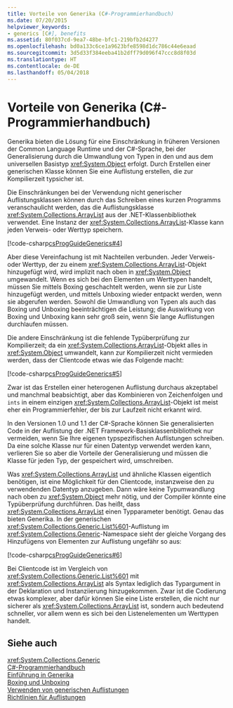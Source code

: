 ```yaml
---
title: Vorteile von Generika (C#-Programmierhandbuch)
ms.date: 07/20/2015
helpviewer_keywords:
- generics [C#], benefits
ms.assetid: 80f037cd-9ea7-48be-bfc1-219bfb2d4277
ms.openlocfilehash: bd0a133c6ce1a9623bfe8598d1dc786c44e6eaad
ms.sourcegitcommit: 3d5d33f384eeba41b2dff79d096f47ccc8d8f03d
ms.translationtype: HT
ms.contentlocale: de-DE
ms.lasthandoff: 05/04/2018
---
```

# <a name="benefits-of-generics-c-programming-guide"></a>Vorteile von Generika (C#-Programmierhandbuch)
Generika bieten die Lösung für eine Einschränkung in früheren Versionen der Common Language Runtime und der C#-Sprache, bei der Generalisierung durch die Umwandlung von Typen in den und aus dem universellen Basistyp <xref:System.Object> erfolgt. Durch Erstellen einer generischen Klasse können Sie eine Auflistung erstellen, die zur Kompilierzeit typsicher ist.  
  
 Die Einschränkungen bei der Verwendung nicht generischer Auflistungsklassen können durch das Schreiben eines kurzen Programms veranschaulicht werden, das die Auflistungsklasse <xref:System.Collections.ArrayList> aus der .NET-Klassenbibliothek verwendet. Eine Instanz der <xref:System.Collections.ArrayList>-Klasse kann jeden Verweis- oder Werttyp speichern.  
  
 [!code-csharp[csProgGuideGenerics#4](../../../csharp/programming-guide/generics/codesnippet/CSharp/benefits-of-generics_1.cs)]  
  
 Aber diese Vereinfachung ist mit Nachteilen verbunden. Jeder Verweis- oder Werttyp, der zu einem <xref:System.Collections.ArrayList>-Objekt hinzugefügt wird, wird implizit nach oben in <xref:System.Object> umgewandelt. Wenn es sich bei den Elementen um Werttypen handelt, müssen Sie mittels Boxing geschachtelt werden, wenn sie zur Liste hinzugefügt werden, und mittels Unboxing wieder entpackt werden, wenn sie abgerufen werden. Sowohl die Umwandlung von Typen als auch das Boxing und Unboxing beeinträchtigen die Leistung; die Auswirkung von Boxing und Unboxing kann sehr groß sein, wenn Sie lange Auflistungen durchlaufen müssen.  
  
 Die andere Einschränkung ist die fehlende Typüberprüfung zur Kompilierzeit; da ein <xref:System.Collections.ArrayList>-Objekt alles in <xref:System.Object> umwandelt, kann zur Kompilierzeit nicht vermieden werden, dass der Clientcode etwas wie das Folgende macht:  
  
 [!code-csharp[csProgGuideGenerics#5](../../../csharp/programming-guide/generics/codesnippet/CSharp/benefits-of-generics_2.cs)]  
  
 Zwar ist das Erstellen einer heterogenen Auflistung durchaus akzeptabel und manchmal beabsichtigt, aber das Kombinieren von Zeichenfolgen und `ints` in einem einzigen <xref:System.Collections.ArrayList>-Objekt ist meist eher ein Programmierfehler, der bis zur Laufzeit nicht erkannt wird.  
  
 In den Versionen 1.0 und 1.1 der C#-Sprache können Sie generalisierten Code in der Auflistung der .NET Framework-Basisklassenbibliothek nur vermeiden, wenn Sie Ihre eigenen typspezifischen Auflistungen schreiben. Da eine solche Klasse nur für einen Datentyp verwendet werden kann, verlieren Sie so aber die Vorteile der Generalisierung und müssen die Klasse für jeden Typ, der gespeichert wird, umschreiben.  
  
 Was <xref:System.Collections.ArrayList> und ähnliche Klassen eigentlich benötigen, ist eine Möglichkeit für den Clientcode, instanzweise den zu verwendenden Datentyp anzugeben. Dann wäre keine Typumwandlung nach oben zu <xref:System.Object> mehr nötig, und der Compiler könnte eine Typüberprüfung durchführen. Das heißt, dass <xref:System.Collections.ArrayList> einen Typparameter benötigt. Genau das bieten Generika. In der generischen <xref:System.Collections.Generic.List%601>-Auflistung im <xref:System.Collections.Generic>-Namespace sieht der gleiche Vorgang des Hinzufügens von Elementen zur Auflistung ungefähr so aus:  
  
 [!code-csharp[csProgGuideGenerics#6](../../../csharp/programming-guide/generics/codesnippet/CSharp/benefits-of-generics_3.cs)]  
  
 Bei Clientcode ist im Vergleich von <xref:System.Collections.Generic.List%601> mit <xref:System.Collections.ArrayList> als Syntax lediglich das Typargument in der Deklaration und Instanziierung hinzugekommen. Zwar ist die Codierung etwas komplexer, aber dafür können Sie eine Liste erstellen, die nicht nur sicherer als <xref:System.Collections.ArrayList> ist, sondern auch bedeutend schneller, vor allem wenn es sich bei den Listenelementen um Werttypen handelt.  
  
## <a name="see-also"></a>Siehe auch  
 <xref:System.Collections.Generic>  
 [C#-Programmierhandbuch](../../../csharp/programming-guide/index.md)  
 [Einführung in Generika](../../../csharp/programming-guide/generics/introduction-to-generics.md)  
 [Boxing und Unboxing](../../../csharp/programming-guide/types/boxing-and-unboxing.md)  
 [Verwenden von generischen Auflistungen](../../../standard/collections/when-to-use-generic-collections.md)  
 [Richtlinien für Auflistungen](../../../standard/design-guidelines/guidelines-for-collections.md)   
